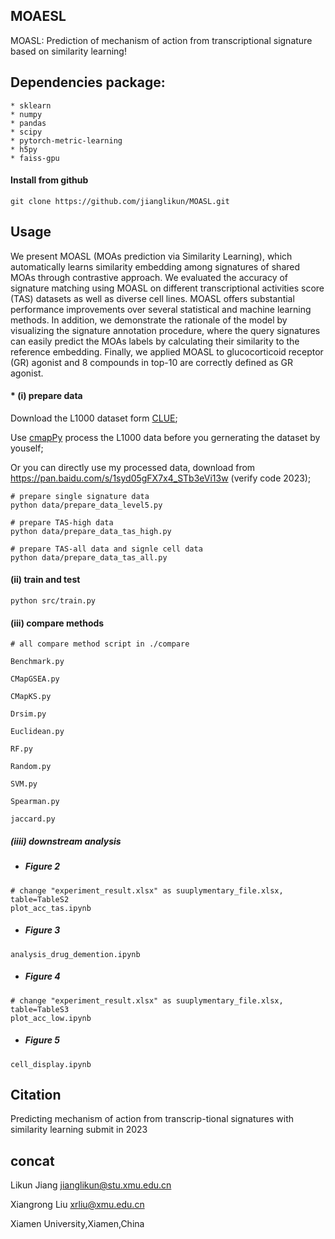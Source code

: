 ## MOAESL
MOASL: Prediction of mechanism of action from transcriptional signature based on similarity learning!


##  Dependencies package:
```
* sklearn
* numpy
* pandas 
* scipy
* pytorch-metric-learning
* h5py
* faiss-gpu
```

#### Install from github   

    git clone https://github.com/jianglikun/MOASL.git

## Usage 
We present MOASL (MOAs prediction via Similarity Learning), which automatically learns similarity embedding among signatures of shared MOAs through contrastive approach. We evaluated the accuracy of signature matching using MOASL on different transcriptional activities score (TAS) datasets as well as diverse cell lines. MOASL offers substantial performance improvements over several statistical and machine learning methods. In addition, we demonstrate the rationale of the model by visualizing the signature annotation procedure, where the query signatures can easily predict the MOAs labels by calculating their similarity to the reference embedding. Finally, we applied MOASL to glucocorticoid receptor (GR) agonist and 8 compounds in top-10 are correctly defined as GR agonist.


#### * **(i)** prepare data
Download the L1000 dataset form [CLUE](https://clue.io/data/CMap2020#LINCS2020);

Use [cmapPy](https://github.com/cmap/cmapPy) process the L1000 data before you gernerating the dataset by youself;

Or you can directly use my processed data, download from https://pan.baidu.com/s/1syd05gFX7x4_STb3eVi13w (verify code 2023);

```
# prepare single signature data
python data/prepare_data_level5.py

# prepare TAS-high data
python data/prepare_data_tas_high.py

# prepare TAS-all data and signle cell data
python data/prepare_data_tas_all.py
```

#### **(ii)** train and test
```
python src/train.py
```

#### **(iii)** compare methods 
```
# all compare method script in ./compare

Benchmark.py

CMapGSEA.py

CMapKS.py

Drsim.py

Euclidean.py

RF.py

Random.py

SVM.py

Spearman.py

jaccard.py
```
##### **(iiii)** downstream analysis
* ##### Figure 2
```
# change "experiment_result.xlsx" as suuplymentary_file.xlsx, table=TableS2
plot_acc_tas.ipynb

```
* ##### Figure 3
```
analysis_drug_demention.ipynb
```
* ##### Figure 4
```
# change "experiment_result.xlsx" as suuplymentary_file.xlsx, table=TableS3
plot_acc_low.ipynb
```
* ##### Figure 5
```
cell_display.ipynb
```

## Citation
Predicting mechanism of action from transcrip-tional signatures with similarity learning
submit in 2023


## concat
Likun Jiang jianglikun@stu.xmu.edu.cn

Xiangrong Liu xrliu@xmu.edu.cn

Xiamen University,Xiamen,China

